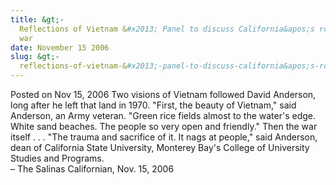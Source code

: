 ```yaml
---
title: &gt;-
  Reflections of Vietnam &#x2013; Panel to discuss California&apos;s role in the
  war
date: November 15 2006
slug: &gt;-
  reflections-of-vietnam-&#x2013;-panel-to-discuss-california&apos;s-role-in-the-war
---
```





<span class="date">Posted on Nov 15, 2006    </span>
Two visions of Vietnam followed David Anderson, long after he left
that land in 1970. &quot;First, the beauty of Vietnam,&quot; said Anderson,
an Army veteran. &quot;Green rice fields almost to the water&apos;s edge.
White sand beaches. The people so very open and friendly.&quot; Then the
war itself . . . &quot;The trauma and sacrifice of it. It nags at
people,&quot; said Anderson, dean of California State University,
Monterey Bay&apos;s College of University Studies and Programs.<br>
&#x2013; The Salinas Californian, Nov. 15, 2006<br/></br>




